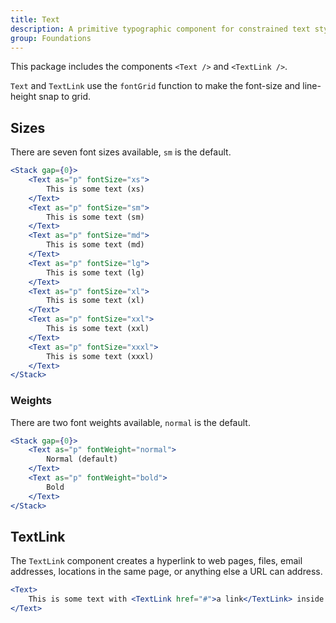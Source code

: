 ```yaml
---
title: Text
description: A primitive typographic component for constrained text styles
group: Foundations
---
```


This package includes the components `<Text />` and `<TextLink />`.

`Text` and `TextLink` use the `fontGrid` function to make the font-size and line-height snap to grid.

## Sizes

There are seven font sizes available, `sm` is the default.

```jsx live
<Stack gap={0}>
	<Text as="p" fontSize="xs">
		This is some text (xs)
	</Text>
	<Text as="p" fontSize="sm">
		This is some text (sm)
	</Text>
	<Text as="p" fontSize="md">
		This is some text (md)
	</Text>
	<Text as="p" fontSize="lg">
		This is some text (lg)
	</Text>
	<Text as="p" fontSize="xl">
		This is some text (xl)
	</Text>
	<Text as="p" fontSize="xxl">
		This is some text (xxl)
	</Text>
	<Text as="p" fontSize="xxxl">
		This is some text (xxxl)
	</Text>
</Stack>
```

### Weights

There are two font weights available, `normal` is the default.

```jsx live
<Stack gap={0}>
	<Text as="p" fontWeight="normal">
		Normal (default)
	</Text>
	<Text as="p" fontWeight="bold">
		Bold
	</Text>
</Stack>
```

## TextLink

The `TextLink` component creates a hyperlink to web pages, files, email addresses, locations in the same page, or anything else a URL can address.

```jsx live
<Text>
	This is some text with <TextLink href="#">a link</TextLink> inside.
</Text>
```
